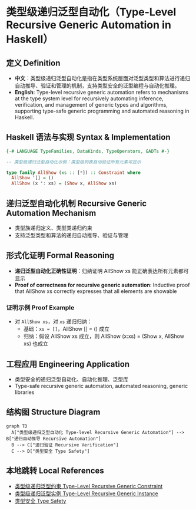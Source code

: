 # 类型级递归泛型自动化（Type-Level Recursive Generic Automation in Haskell）

## 定义 Definition

- **中文**：类型级递归泛型自动化是指在类型系统层面对泛型类型和算法进行递归自动推导、验证和管理的机制，支持类型安全的泛型编程与自动化推理。
- **English**: Type-level recursive generic automation refers to mechanisms at the type system level for recursively automating inference, verification, and management of generic types and algorithms, supporting type-safe generic programming and automated reasoning in Haskell.

## Haskell 语法与实现 Syntax & Implementation

```haskell
{-# LANGUAGE TypeFamilies, DataKinds, TypeOperators, GADTs #-}

-- 类型级递归泛型自动化示例：类型级列表自动验证所有元素可显示

type family AllShow (xs :: [*]) :: Constraint where
  AllShow '[] = ()
  AllShow (x ': xs) = (Show x, AllShow xs)
```

## 递归泛型自动化机制 Recursive Generic Automation Mechanism

- 类型族递归定义、类型类递归约束
- 支持泛型类型和算法的递归自动推导、验证与管理

## 形式化证明 Formal Reasoning

- **递归泛型自动化正确性证明**：归纳证明 AllShow xs 能正确表达所有元素都可显示
- **Proof of correctness for recursive generic automation**: Inductive proof that AllShow xs correctly expresses that all elements are showable

### 证明示例 Proof Example

- 对 `AllShow xs`，对 `xs` 递归归纳：
  - 基础：`xs = []`，AllShow [] = () 成立
  - 归纳：假设 AllShow xs 成立，则 AllShow (x:xs) = (Show x, AllShow xs) 也成立

## 工程应用 Engineering Application

- 类型安全的递归泛型自动化、自动化推理、泛型库
- Type-safe recursive generic automation, automated reasoning, generic libraries

## 结构图 Structure Diagram

```mermaid
graph TD
  A["类型级递归泛型自动化 Type-level Recursive Generic Automation"] --> B["递归自动推导 Recursive Automation"]
  B --> C["递归验证 Recursive Verification"]
  C --> D["类型安全 Type Safety"]
```

## 本地跳转 Local References

- [类型级递归泛型约束 Type-Level Recursive Generic Constraint](../78-Type-Level-Recursive-Generic-Constraint/01-Type-Level-Recursive-Generic-Constraint-in-Haskell.md)
- [类型级递归泛型实例 Type-Level Recursive Generic Instance](../77-Type-Level-Recursive-Generic-Instance/01-Type-Level-Recursive-Generic-Instance-in-Haskell.md)
- [类型安全 Type Safety](../14-Type-Safety/01-Type-Safety-in-Haskell.md)
